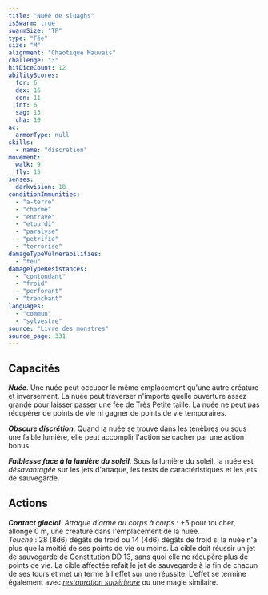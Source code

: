 ```yaml
---
title: "Nuée de sluaghs"
isSwarm: true
swarmSize: "TP"
type: "Fée"
size: "M"
alignment: "Chaotique Mauvais"
challenge: "3"
hitDiceCount: 12
abilityScores:
  for: 6
  dex: 16
  con: 11
  int: 6
  sag: 13
  cha: 10
ac:
  armorType: null
skills:
  - name: "discretion"
movement:
  walk: 9
  fly: 15
senses:
  darkvision: 18
conditionImmunities:
  - "a-terre"
  - "charme"
  - "entrave"
  - "etourdi"
  - "paralyse"
  - "petrifie"
  - "terrorise"
damageTypeVulnerabilities:
  - "feu"
damageTypeResistances:
  - "contondant"
  - "froid"
  - "perforant"
  - "tranchant"
languages:
  - "commun"
  - "sylvestre"
source: "Livre des monstres"
source_page: 331
---
```

## Capacités
_**Nuée**_. Une nuée peut occuper le même emplacement qu'une autre créature et inversement. La nuée peut traverser n'importe quelle ouverture assez grande pour laisser passer une fée de Très Petite taille. La nuée ne peut pas récupérer de points de vie ni gagner de points de vie temporaires.

_**Obscure discrétion**_. Quand la nuée se trouve dans les ténèbres ou sous une faible lumière, elle peut accomplir l'action se cacher par une action bonus.

_**Faiblesse face à la lumière du soleil**_. Sous la lumière du soleil, la nuée est _désavantagée_ sur les jets d'attaque, les tests de caractéristiques et les jets de sauvegarde.

## Actions
_**Contact glacial**_. _Attaque d'arme au corps à corps_ : +5 pour toucher, allonge 0 m, une créature dans l'emplacement de la nuée.  
_Touché_ : 28 (8d6) dégâts de froid ou 14 (4d6) dégâts de froid si la nuée n'a plus que la moitié de ses points de vie ou moins. La cible doit réussir un jet de sauvegarde de Constitution DD 13, sans quoi elle ne récupère plus de points de vie. La cible affectée refait le jet de sauvegarde à la fin de chacun de ses tours et met un terme à l'effet sur une réussite. L'effet se termine également avec [_restauration supérieure_](/grimoire/restauration-superieure/) ou une magie similaire.

